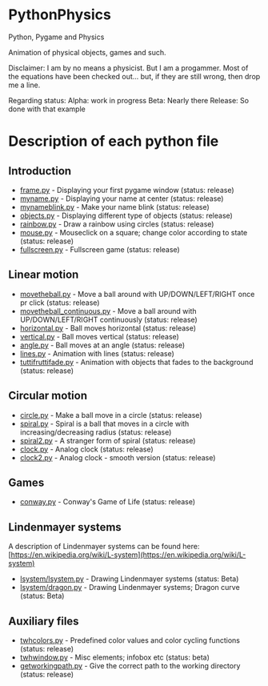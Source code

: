 # PythonPhysics
Python, Pygame and Physics

Animation of physical objects, games and such.

Disclaimer: I am by no means a physicist. But I am a progammer. Most of the equations have been checked out... but, if they are still wrong, then drop me a line.

Regarding status:
Alpha: work in progress
Beta: Nearly there
Release: So done with that example

# Description of each python file

## Introduction
* [frame.py](https://github.com/tomwh2010/PythonPhysics/blob/master/Python/frame.py "frame.py") - Displaying your first pygame window (status: release)
* [myname.py](https://github.com/tomwh2010/PythonPhysics/blob/master/Python/myname.py "myname.py") - Displaying your name at center (status: release)
* [mynameblink.py](https://github.com/tomwh2010/PythonPhysics/blob/master/Python/mynameblink.py "mynameblink.py") - Make your name blink (status: release)
* [objects.py](https://github.com/tomwh2010/PythonPhysics/blob/master/Python/objects.py "objects.py") - Displaying different type of objects (status: release)
* [rainbow.py](https://github.com/tomwh2010/PythonPhysics/blob/master/Python/rainbow.py "rainbow.py") - Draw a rainbow using circles (status: release)
* [mouse.py](https://github.com/tomwh2010/PythonPhysics/blob/master/Python/mouse.py "mouse.py") - Mouseclick on a square; change color according to state (status: release)
* [fullscreen.py](https://github.com/tomwh2010/PythonPhysics/blob/master/Python/fullscreen.py "fullscreen.py") - Fullscreen game (status: release)

## Linear motion
* [movetheball.py](https://github.com/tomwh2010/PythonPhysics/blob/master/Python/movetheball.py "movetheball.py") - Move a ball around with UP/DOWN/LEFT/RIGHT once pr click (status: release)
* [movetheball_continuous.py](https://github.com/tomwh2010/PythonPhysics/blob/master/Python/movetheball_continuous.py "movetheball_continuous.py") - Move a ball around with UP/DOWN/LEFT/RIGHT continuously (status: release)
* [horizontal.py](https://github.com/tomwh2010/PythonPhysics/blob/master/Python/horizontal.py "horizontal.py") - Ball moves horizontal (status: release)
* [vertical.py](https://github.com/tomwh2010/PythonPhysics/blob/master/Python/vertical.py "vertical.py") - Ball moves vertical (status: release)
* [angle.py](https://github.com/tomwh2010/PythonPhysics/blob/master/Python/angle.py "angle.py") - Ball moves at an angle (status: release)
* [lines.py](https://github.com/tomwh2010/PythonPhysics/blob/master/Python/lines.py "lines.py") - Animation with lines (status: release)
* [tuttifruttifade.py](https://github.com/tomwh2010/PythonPhysics/blob/master/Python/tuttifruttifade.py "tuttifruttifade.py") - Animation with objects that fades to the background (status: release)

## Circular motion
* [circle.py](https://github.com/tomwh2010/PythonPhysics/blob/master/Python/circle.py "circle.py") - Make a ball move in a circle (status: release)
* [spiral.py](https://github.com/tomwh2010/PythonPhysics/blob/master/Python/spiral.py "spiral.py") - Spiral is a ball that moves in a circle with increasing/decreasing radius (status: release)
* [spiral2.py](https://github.com/tomwh2010/PythonPhysics/blob/master/Python/spiral2.py "spiral2.py") - A stranger form of spiral (status: release)
* [clock.py](https://github.com/tomwh2010/PythonPhysics/blob/master/Python/clock.py "clock.py") - Analog clock (status: release)
* [clock2.py](https://github.com/tomwh2010/PythonPhysics/blob/master/Python/clock2.py "clock2.py") - Analog clock - smooth version (status: release)

## Games
* [conway.py](https://github.com/tomwh2010/PythonPhysics/blob/master/Python/conway.py "conway.py") - Conway's Game of Life (status: release)

## Lindenmayer systems
A description of Lindenmayer systems can be found here: [https://en.wikipedia.org/wiki/L-system](https://en.wikipedia.org/wiki/L-system)
* [lsystem/lsystem.py](https://github.com/tomwh2010/PythonPhysics/blob/master/Python/lsystem/lsystem.py "lsystem/lsystem.py") - Drawing Lindenmayer systems (status: Beta)
* [lsystem/dragon.py](https://github.com/tomwh2010/PythonPhysics/blob/master/Python/lsystem/dragon.py "lsystem/lsystem.py") - Drawing Lindenmayer systems; Dragon curve (status: Beta)

## Auxiliary files
* [twhcolors.py](https://github.com/tomwh2010/PythonPhysics/blob/master/Python/twhcolors.py "twhcolors.py") - Predefined color values and color cycling functions (status: release)
* [twhwindow.py](https://github.com/tomwh2010/PythonPhysics/blob/master/Python/twhwindow.py "twhwindow.py") - Misc elements; infobox etc (status: beta)
* [getworkingpath.py](https://github.com/tomwh2010/PythonPhysics/blob/master/Python/getworkingpath.py "getworkingpath.py") - Give the correct path to the working directory (status: release)